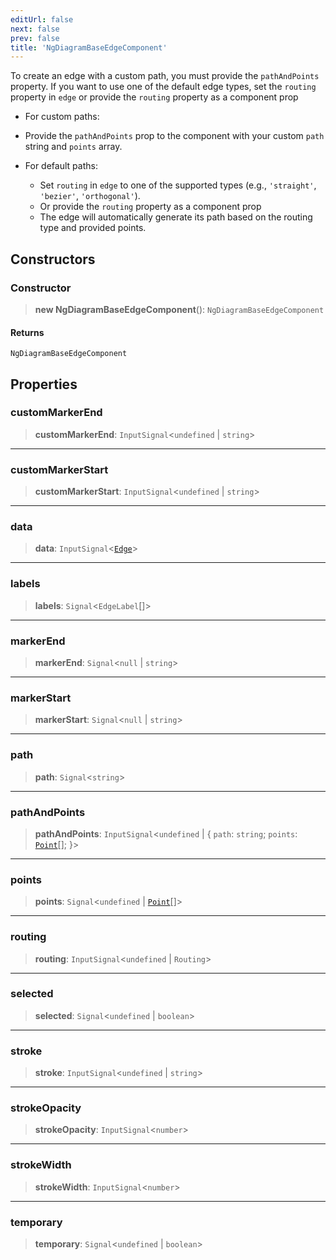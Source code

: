 ```yaml
---
editUrl: false
next: false
prev: false
title: 'NgDiagramBaseEdgeComponent'
---
```


To create an edge with a custom path, you must provide the `pathAndPoints` property.
If you want to use one of the default edge types, set the `routing` property in `edge`
or provide the `routing` property as a component prop

- For custom paths:
- Provide the `pathAndPoints` prop to the component with your custom `path` string and `points` array.

- For default paths:
  - Set `routing` in `edge` to one of the supported types (e.g., `'straight'`, `'bezier'`, `'orthogonal'`).
  - Or provide the `routing` property as a component prop
  - The edge will automatically generate its path based on the routing type and provided points.

## Constructors

### Constructor

> **new NgDiagramBaseEdgeComponent**(): `NgDiagramBaseEdgeComponent`

#### Returns

`NgDiagramBaseEdgeComponent`

## Properties

### customMarkerEnd

> **customMarkerEnd**: `InputSignal`\<`undefined` \| `string`\>

---

### customMarkerStart

> **customMarkerStart**: `InputSignal`\<`undefined` \| `string`\>

---

### data

> **data**: `InputSignal`\<[`Edge`](/api/other/edge/)\>

---

### labels

> **labels**: `Signal`\<`EdgeLabel`[]\>

---

### markerEnd

> **markerEnd**: `Signal`\<`null` \| `string`\>

---

### markerStart

> **markerStart**: `Signal`\<`null` \| `string`\>

---

### path

> **path**: `Signal`\<`string`\>

---

### pathAndPoints

> **pathAndPoints**: `InputSignal`\<`undefined` \| \{ `path`: `string`; `points`: [`Point`](/api/types/point/)[]; \}\>

---

### points

> **points**: `Signal`\<`undefined` \| [`Point`](/api/types/point/)[]\>

---

### routing

> **routing**: `InputSignal`\<`undefined` \| `Routing`\>

---

### selected

> **selected**: `Signal`\<`undefined` \| `boolean`\>

---

### stroke

> **stroke**: `InputSignal`\<`undefined` \| `string`\>

---

### strokeOpacity

> **strokeOpacity**: `InputSignal`\<`number`\>

---

### strokeWidth

> **strokeWidth**: `InputSignal`\<`number`\>

---

### temporary

> **temporary**: `Signal`\<`undefined` \| `boolean`\>
